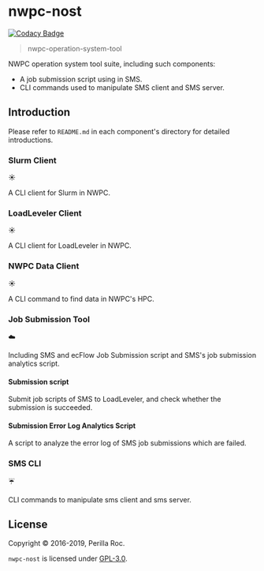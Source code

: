# nwpc-nost

[![Codacy Badge](https://api.codacy.com/project/badge/Grade/707d50ccf05b4648af89622487a69f25)](https://www.codacy.com/app/perillaroc/nwpc-nost?utm_source=github.com&utm_medium=referral&utm_content=perillaroc/nwpc-nost&utm_campaign=Badge_Grade)

> nwpc-operation-system-tool

NWPC operation system tool suite, including such components:

-   A job submission script using in SMS.
-   CLI commands used to manipulate SMS client and SMS server.

## Introduction

Please refer to `README.md` in each component's directory for detailed introductions.

### Slurm Client

:sunny:

A CLI client for Slurm in NWPC.

### LoadLeveler Client

:sunny:

A CLI client for LoadLeveler in NWPC.

### NWPC Data Client

:sunny:

A CLI command to find data in NWPC's HPC.

### Job Submission Tool

:cloud:

Including SMS and ecFlow Job Submission script and SMS's job submission analytics script.

#### Submission script

Submit job scripts of SMS to LoadLeveler, and check whether the submission is succeeded.

#### Submission Error Log Analytics Script

A script to analyze the error log of SMS job submissions which are failed.

### SMS CLI

:umbrella:

CLI commands to manipulate sms client and sms server.

## License

Copyright © 2016-2019, Perilla Roc.

`nwpc-nost` is licensed under [GPL-3.0](http://www.gnu.org/licenses/gpl-3.0.en.html).